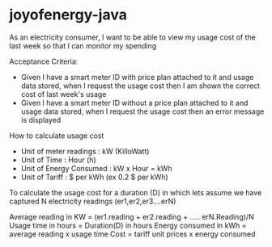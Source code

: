 # joyofenergy-java

As an electricity consumer, I want to be able to view my usage cost of the last week so that I can monitor my spending

Acceptance Criteria:

- Given I have a smart meter ID with price plan attached to it and usage data stored, when I request the usage cost then I am shown the correct cost of last week's usage
- Given I have a smart meter ID without a price plan attached to it and usage data stored, when I request the usage cost then an error message is displayed

How to calculate usage cost

- Unit of meter readings : kW (KilloWatt)
- Unit of Time : Hour (h)
- Unit of Energy Consumed : kW x Hour = kWh
- Unit of Tariff : $ per kWh (ex 0.2 $ per kWh)

To calculate the usage cost for a duration (D) in which lets assume we have captured N electricity readings (er1,er2,er3....erN)

Average reading in KW = (er1.reading + er2.reading + ..... erN.Reading)/N
Usage time in hours = Duration(D) in hours
Energy consumed in kWh = average reading x usage time
Cost = tariff unit prices x energy consumed